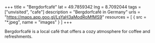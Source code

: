 +++
title = "Bergdorfcafé"
lat = 49.7859342
lng = 8.7092044
tags = ["unvisited", "cafe"]
description = "Bergdorfcafé in Germany"
urls = "https://maps.app.goo.gl/LsYaH3aModRoMfMS9"
resources = [
    { src = "*.jpeg", name = "images" }
]
+++

Bergdorfcafé is a local café that offers a cozy atmosphere for coffee and refreshments.
